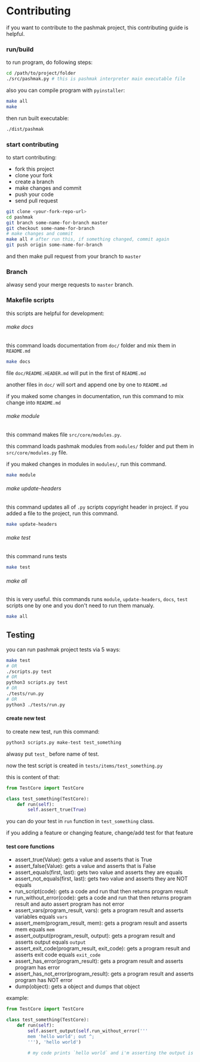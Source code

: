 # Contributing
if you want to contribute to the pashmak project, this contributing guide is helpful.

### run/build
to run program, do following steps:

```bash
cd /path/to/project/folder
./src/pashmak.py # this is pashmak interpreter main executable file
```

also you can compile program with `pyinstaller`:

```bash
make all
make
```

then run built executable:

```bash
./dist/pashmak
```

### start contributing
to start contributing:
- fork this project
- clone your fork
- create a branch
- make changes and commit
- push your code
- send pull request

```bash
git clone <your-fork-repo-url>
cd pashmak
git branch some-name-for-branch master
git checkout some-name-for-branch
# make changes and commit
make all # after run this, if something changed, commit again
git push origin some-name-for-branch
```

and then make pull request from your branch to `master`

### Branch
alwasy send your merge requests to `master` branch.

### Makefile scripts
this scripts are helpful for development:

###### make docs
this command loads documentation from `doc/` folder and mix them in `README.md`

```bash
make docs
```

file `doc/README.HEADER.md` will put in the first of `README.md`

another files in `doc/` will sort and append one by one to `README.md`

if you maked some changes in documentation, run this command to mix change into `README.md`

###### make module
this command makes file `src/core/modules.py`.

this command loads pashmak modules from `modules/` folder and put them in `src/core/modules.py` file.

if you maked changes in modules in `modules/`, run this command.

```bash
make module
```

###### make update-headers
this command updates all of `.py` scripts copyright header in project. if you added a file to the project, run this command.

```bash
make update-headers
```

###### make test
this command runs tests

```bash
make test
```

###### make all
this is very useful. this commands runs `module`, `update-headers`, `docs`, `test` scripts one by one and you don't need to run them manualy.

```bash
make all
```

## Testing
you can run pashmak project tests via 5 ways:

```bash
make test
# OR
./scripts.py test
# OR
python3 scripts.py test
# OR
./tests/run.py
# OR
python3 ./tests/run.py
```

#### create new test
to create new test, run this command:

```bash
python3 scripts.py make-test test_something
```

alwasy put `test_` before name of test.

now the test script is created in `tests/items/test_something.py`

this is content of that:

```python
from TestCore import TestCore

class test_something(TestCore):
    def run(self):
        self.assert_true(True)
```

you can do your test in `run` function in `test_something` class.

if you adding a feature or changing feature, change/add test for that feature

#### test core functions
- assert_true(Value): gets a value and asserts that is True
- assert_false(Value): gets a value and asserts that is False
- assert_equals(first, last): gets two value and asserts they are equals
- assert_not_equals(first, last): gets two value and asserts they are NOT equals
- run_script(code): gets a code and run that then returns program result
- run_without_error(code): gets a code and run that then returns program result and auto assert program has not error
- assert_vars(program_result, vars): gets a program result and asserts variables equals `vars`
- assert_mem(program_result, mem): gets a program result and asserts mem equals `mem`
- assert_output(program_result, output): gets a program result and asserts output equals `output`
- assert_exit_code(program_result, exit_code): gets a program result and asserts exit code equals `exit_code`
- assert_has_error(program_result): gets a program result and asserts program has error
- assert_has_not_error(program_result): gets a program result and asserts program has NOT error
- dump(object): gets a object and dumps that object


example:

```python
from TestCore import TestCore

class test_something(TestCore):
    def run(self):
        self.assert_output(self.run_without_error('''
        mem 'hello world'; out ^;
        '''), 'hello world')

        # my code prints `hello world` and i'm asserting the output is `hello world`
```
